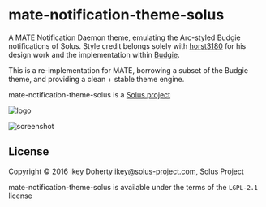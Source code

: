 mate-notification-theme-solus
=============================

A MATE Notification Daemon theme, emulating the Arc-styled Budgie notifications
of Solus. Style credit belongs solely with [horst3180](https://github.com/horst3180/arc-theme) for his design work and the
implementation within [Budgie](https://github.com/solus-project/budgie-desktop).

This is a re-implementation for MATE, borrowing a subset of the Budgie theme,
and providing a clean + stable theme engine.

mate-notification-theme-solus is a [Solus project](https://solus-project.com/)

![logo](https://build.solus-project.com/logo.png)

![screenshot](https://raw.githubusercontent.com/solus-project/mate-notification-theme-solus/master/landing.png)

License
-------

Copyright © 2016 Ikey Doherty <ikey@solus-project.com>, Solus Project

mate-notification-theme-solus is available under the terms of the `LGPL-2.1` license
